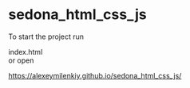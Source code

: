 # sedona_html_css_js

To start the project run

index.html<br>
or open

https://alexeymilenkiy.github.io/sedona_html_css_js/
